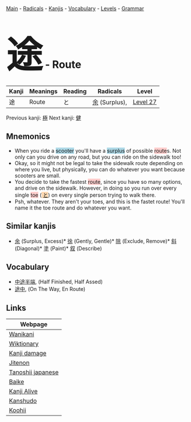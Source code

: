 <style> bigfont {font-size: 100px}</style>
[Main](../index.md) -
[Radicals](../radicals.md) -
[Kanjis](../kanjis.md) -
[Vocabulary](../vocabulary.md) -
[Levels](../levels.md) -
[Grammar](../grammar.md)
# <bigfont> 途</bigfont> - Route 

| Kanji | Meanings | Reading | Radicals | Level |
| --- | --- | --- | --- | --- |
| 途 | Route | と | [余](../radicals/余.md) (Surplus),  | [Level 27](../levels/wk_level27.md) |

Previous kanji: [極](極.md) Next kanji: [健](健.md) 

## Mnemonics
 * When you ride a <span style="background-color:#ADD8E6"> scooter</span> you'll have a <span style="background-color:#ADD8E6"> surplus</span> of possible <span style="background-color:#ffcccb"> route</span>s. Not only can you drive on any road, but you can ride on the sidewalk too!
* Okay, so it might not be legal to take the sidewalk route depending on where you live, but physically, you can do whatever you want because scooters are small.
* You decide to take the fastest <span style="background-color:#ffcccb"> route</span>, since you have so many options, and drive on the sidewalk. However, in doing so you run over every single <span style="background-color:#ffcccb"> toe</span> (<span style="background-color:#fed8b1"> [と](https://jisho.org/search/と)</span>) on every single person trying to walk there.
* Psh, whatever. They aren't your toes, and this is the fastet route! You'll name it the toe route and do whatever you want.


## Similar kanjis
 * [余](余.md) (Surplus, Excess)* [徐](徐.md) (Gently, Gentle)* [除](除.md) (Exclude, Remove)* [斜](斜.md) (Diagonal)* [塗](塗.md) (Paint)* [叙](叙.md) (Describe)


## Vocabulary
 * [中途半端](../vocabulary/途.md), (Half Finished, Half Assed)
* [途中](../vocabulary/途.md), (On The Way, En Route)



## Links 

| Webpage |
| --- |
| [Wanikani          ](https://www.wanikani.com/kanji/途) |
| [Wiktionary        ](https://en.wiktionary.org/wiki/途) |
| [Kanji damage      ](http://www.kanjidamage.com/kanji/search?utf8=✓&q=途) |
| [Jitenon           ](https://jitenon.com/kanji/途) |
| [Tanoshii japanese ](https://www.tanoshiijapanese.com/dictionary/kanji.cfm?k=途) |
| [Baike             ](https://baike.baidu.com/item/途) |
| [Kanji Alive       ](https://app.kanjialive.com/途) |
| [Kanshudo          ](https://www.kanshudo.com/searchmn?q=途) |
| [Koohii            ](https://kanji.koohii.com/study/kanji/途) |

